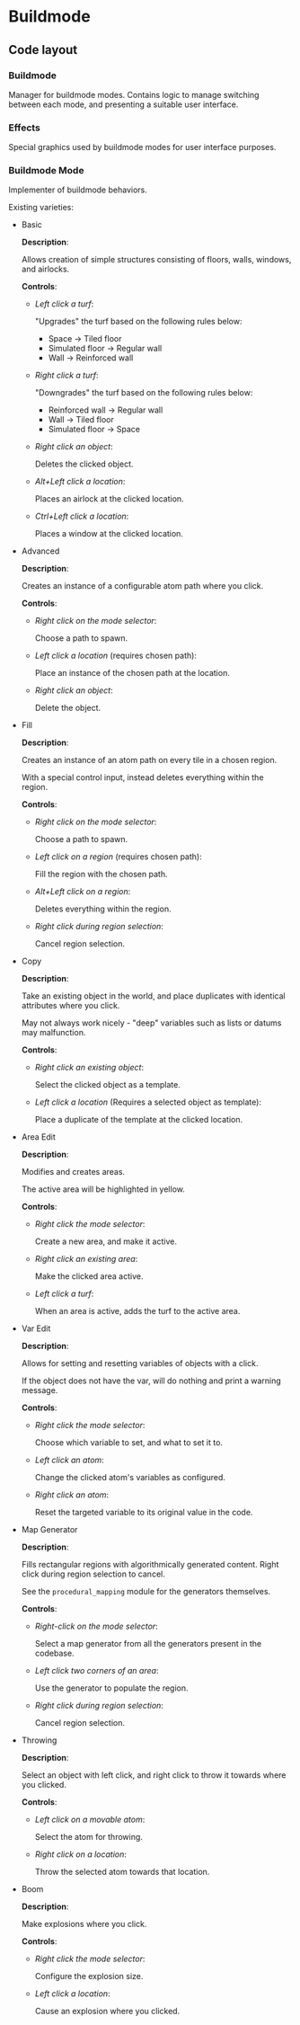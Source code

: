 # Buildmode

## Code layout

### Buildmode

Manager for buildmode modes. Contains logic to manage switching between each mode, and presenting a suitable user interface.

### Effects

Special graphics used by buildmode modes for user interface purposes.

### Buildmode Mode

Implementer of buildmode behaviors.

Existing varieties:

- Basic

  **Description**:

  Allows creation of simple structures consisting of floors, walls, windows, and airlocks.

  **Controls**:

  - _Left click a turf_:

    "Upgrades" the turf based on the following rules below:

    - Space -> Tiled floor
    - Simulated floor -> Regular wall
    - Wall -> Reinforced wall

  - _Right click a turf_:

    "Downgrades" the turf based on the following rules below:

    - Reinforced wall -> Regular wall
    - Wall -> Tiled floor
    - Simulated floor -> Space

  - _Right click an object_:

    Deletes the clicked object.

  - _Alt+Left click a location_:

    Places an airlock at the clicked location.

  - _Ctrl+Left click a location_:

    Places a window at the clicked location.

- Advanced

  **Description**:

  Creates an instance of a configurable atom path where you click.

  **Controls**:

  - _Right click on the mode selector_:

    Choose a path to spawn.

  - _Left click a location_ (requires chosen path):

    Place an instance of the chosen path at the location.

  - _Right click an object_:

    Delete the object.

- Fill

  **Description**:

  Creates an instance of an atom path on every tile in a chosen region.

  With a special control input, instead deletes everything within the region.

  **Controls**:

  - _Right click on the mode selector_:

    Choose a path to spawn.

  - _Left click on a region_ (requires chosen path):

    Fill the region with the chosen path.

  - _Alt+Left click on a region_:

    Deletes everything within the region.

  - _Right click during region selection_:

    Cancel region selection.

- Copy

  **Description**:

  Take an existing object in the world, and place duplicates with identical attributes where you click.

  May not always work nicely - "deep" variables such as lists or datums may malfunction.

  **Controls**:

  - _Right click an existing object_:

    Select the clicked object as a template.

  - _Left click a location_ (Requires a selected object as template):

    Place a duplicate of the template at the clicked location.

- Area Edit

  **Description**:

  Modifies and creates areas.

  The active area will be highlighted in yellow.

  **Controls**:

  - _Right click the mode selector_:

    Create a new area, and make it active.

  - _Right click an existing area_:

    Make the clicked area active.

  - _Left click a turf_:

    When an area is active, adds the turf to the active area.

- Var Edit

  **Description**:

  Allows for setting and resetting variables of objects with a click.

  If the object does not have the var, will do nothing and print a warning message.

  **Controls**:

  - _Right click the mode selector_:

    Choose which variable to set, and what to set it to.

  - _Left click an atom_:

    Change the clicked atom's variables as configured.

  - _Right click an atom_:

    Reset the targeted variable to its original value in the code.

- Map Generator

  **Description**:

  Fills rectangular regions with algorithmically generated content. Right click during region selection to cancel.

  See the `procedural_mapping` module for the generators themselves.

  **Controls**:

  - _Right-click on the mode selector_:

    Select a map generator from all the generators present in the codebase.

  - _Left click two corners of an area_:

    Use the generator to populate the region.

  - _Right click during region selection_:

    Cancel region selection.

- Throwing

  **Description**:

  Select an object with left click, and right click to throw it towards where you clicked.

  **Controls**:

  - _Left click on a movable atom_:

    Select the atom for throwing.

  - _Right click on a location_:

    Throw the selected atom towards that location.

- Boom

  **Description**:

  Make explosions where you click.

  **Controls**:

  - _Right click the mode selector_:

    Configure the explosion size.

  - _Left click a location_:

    Cause an explosion where you clicked.
